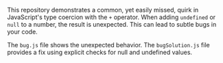 This repository demonstrates a common, yet easily missed, quirk in JavaScript's type coercion with the `+` operator. When adding `undefined` or `null` to a number, the result is unexpected. This can lead to subtle bugs in your code.

The `bug.js` file shows the unexpected behavior. The `bugSolution.js` file provides a fix using explicit checks for null and undefined values.